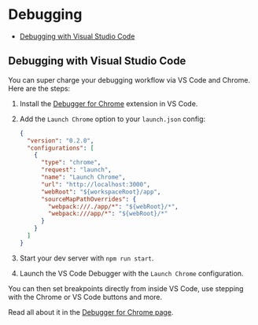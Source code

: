# Debugging

- [Debugging with Visual Studio Code](#debugging-with-visual-studio-code)

## Debugging with Visual Studio Code

You can super charge your debugging workflow via VS Code and Chrome. Here are the steps:

1. Install the [Debugger for Chrome](https://marketplace.visualstudio.com/items?itemName=msjsdiag.debugger-for-chrome) extension in VS Code.
2. Add the `Launch Chrome` option to your `launch.json` config:

    ```json
    {
      "version": "0.2.0",
      "configurations": [
        {
          "type": "chrome",
          "request": "launch",
          "name": "Launch Chrome",
          "url": "http://localhost:3000",
          "webRoot": "${workspaceRoot}/app",
          "sourceMapPathOverrides": {
            "webpack:///./app/*": "${webRoot}/*",
            "webpack:///app/*": "${webRoot}/*"
          }
        }
      ]
    }
    ```

3. Start your dev server with `npm run start`.
4. Launch the VS Code Debugger with the `Launch Chrome` configuration.

You can then set breakpoints directly from inside VS Code, use stepping with the Chrome or VS Code buttons and more.

Read all about it in the [Debugger for Chrome page](https://marketplace.visualstudio.com/items?itemName=msjsdiag.debugger-for-chrome).
